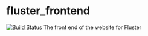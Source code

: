 # fluster_frontend
[![Build Status](https://magnum.travis-ci.com/seba-1511/fluster_frontend.svg?token=wS9Ya4UiannE2WzTjpHV&branch=master)](https://magnum.travis-ci.com/seba-1511/fluster_frontend)
The front end of the website for Fluster
